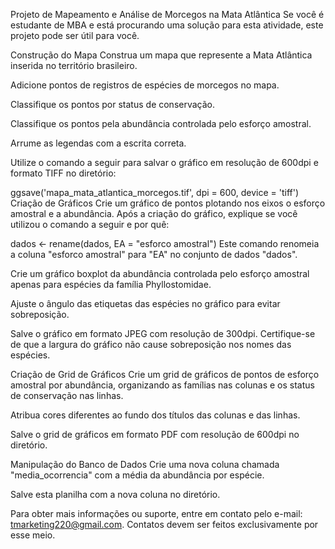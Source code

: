 Projeto de Mapeamento e Análise de Morcegos na Mata Atlântica
Se você é estudante de MBA e está procurando uma solução para esta atividade, este projeto pode ser útil para você.

Construção do Mapa
Construa um mapa que represente a Mata Atlântica inserida no território brasileiro.

Adicione pontos de registros de espécies de morcegos no mapa.

Classifique os pontos por status de conservação.

Classifique os pontos pela abundância controlada pelo esforço amostral.

Arrume as legendas com a escrita correta.

Utilize o comando a seguir para salvar o gráfico em resolução de 600dpi e formato TIFF no diretório:

ggsave('mapa_mata_atlantica_morcegos.tif', dpi = 600, device = 'tiff')
Criação de Gráficos
Crie um gráfico de pontos plotando nos eixos o esforço amostral e a abundância. Após a criação do gráfico, explique se você utilizou o comando a seguir e por quê:


dados <- rename(dados, EA = "esforco amostral")
Este comando renomeia a coluna "esforco amostral" para "EA" no conjunto de dados "dados".

Crie um gráfico boxplot da abundância controlada pelo esforço amostral apenas para espécies da família Phyllostomidae.

Ajuste o ângulo das etiquetas das espécies no gráfico para evitar sobreposição.

Salve o gráfico em formato JPEG com resolução de 300dpi. Certifique-se de que a largura do gráfico não cause sobreposição nos nomes das espécies.

Criação de Grid de Gráficos
Crie um grid de gráficos de pontos de esforço amostral por abundância, organizando as famílias nas colunas e os status de conservação nas linhas.

Atribua cores diferentes ao fundo dos títulos das colunas e das linhas.

Salve o grid de gráficos em formato PDF com resolução de 600dpi no diretório.

Manipulação do Banco de Dados
Crie uma nova coluna chamada "media_ocorrencia" com a média da abundância por espécie.

Salve esta planilha com a nova coluna no diretório.

Para obter mais informações ou suporte, entre em contato pelo e-mail: tmarketing220@gmail.com. Contatos devem ser feitos exclusivamente por esse meio.